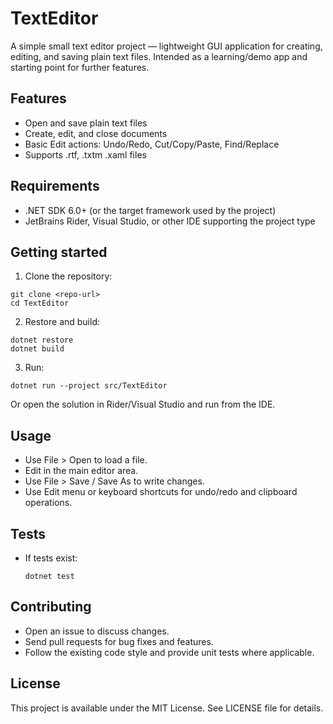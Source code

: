 # TextEditor

A simple small text editor project — lightweight GUI application for creating, editing, and saving plain text files. Intended as a learning/demo app and starting point for further features.

## Features
- Open and save plain text files
- Create, edit, and close documents
- Basic Edit actions: Undo/Redo, Cut/Copy/Paste, Find/Replace
- Supports .rtf, .txtm .xaml files

## Requirements
- .NET SDK 6.0+ (or the target framework used by the project)
- JetBrains Rider, Visual Studio, or other IDE supporting the project type

## Getting started
1. Clone the repository:
  ```
  git clone <repo-url>
  cd TextEditor
  ```
2. Restore and build:
  ```
  dotnet restore
  dotnet build
  ```
3. Run:
  ```
  dotnet run --project src/TextEditor
  ```
  Or open the solution in Rider/Visual Studio and run from the IDE.

## Usage
- Use File > Open to load a file.
- Edit in the main editor area.
- Use File > Save / Save As to write changes.
- Use Edit menu or keyboard shortcuts for undo/redo and clipboard operations.

## Tests
- If tests exist:
  ```
  dotnet test
  ```

## Contributing
- Open an issue to discuss changes.
- Send pull requests for bug fixes and features.
- Follow the existing code style and provide unit tests where applicable.

## License
This project is available under the MIT License. See LICENSE file for details.

<!-- Replace placeholders (requirements, project path, repo url) with project-specific details. -->
